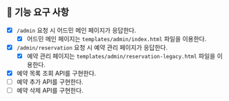 ## 📝 기능 요구 사항

- [x] `/admin` 요청 시 어드민 메인 페이지가 응답한다.
  - [x] 어드민 메인 페이지는 `templates/admin/index.html` 파일을 이용한다.
- [x] `/admin/reservation` 요청 시 예약 관리 페이지가 응답한다.
  - [x] 예약 관리 페이지는 `templates/admin/reservation-legacy.html` 파일을 이용한다.

- [x] 예약 목록 조회 API를 구현한다.
- [ ] 예약 추가 API를 구현한다.
- [ ] 예약 삭제 API를 구현한다.
